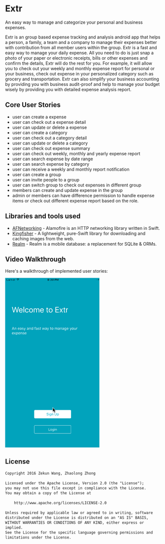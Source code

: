 # Extr

An easy way to manage and categorize your personal and business expenses.

Extr is an group based expense tracking and analysis android app that helps a person, a family, a team and a company to manage their expenses better with contribution from all member users within the group. Extr is a fast and easy way to manage your daily expense. All you need to do is just snap a photo of your paper or electronic receipts, bills or other expenses and confirm the details, Extr will do the rest for you. For example, it will allow you to check out your weekly and monthly expense report for personal or your business, check out expense in your personalized category such as grocery and transportation. Extr can also simplify your business accounting by providing you with business audit-proof and help to manage your budget wisely by providing you with detailed expense analysis report.


## Core User Stories

- user can create a expense
- user can check out a expense detail
- user can update or delete a expense
- user can create a category
- user can check out a category detail
- user can update or delete a category
- user can check out expense summary
- user can check out weekly, monthly and yearly expense report
- user can search expense by date range
- user can search expense by category
- user can receive a weekly and monthly report notification
- user can create a group
- user can invite people to a group
- user can switch group to check out expenses in different group
- members can create and update expense in the group
- admin or members can have difference permission to handle expense items or check out different expense report based on the role.

## Libraries and tools used
- [AFNetworking](https://github.com/AFNetworking/AFNetworking) - Alamofire is an HTTP networking library written in Swift.
- [Kingfisher](https://github.com/onevcat/Kingfisher) - A lightweight, pure-Swift library for downloading and caching images from the web.
- [Realm](http://realm.io) - Realm is a mobile database: a replacement for SQLite & ORMs.


## Video Walkthrough 

Here's a walkthrough of implemented user stories:

![Video Walkthrough](extr.gif)


## License

    Copyright 2016 Zekun Wang, Zhaolong Zhong

    Licensed under the Apache License, Version 2.0 (the "License");
    you may not use this file except in compliance with the License.
    You may obtain a copy of the License at

        http://www.apache.org/licenses/LICENSE-2.0

    Unless required by applicable law or agreed to in writing, software
    distributed under the License is distributed on an "AS IS" BASIS,
    WITHOUT WARRANTIES OR CONDITIONS OF ANY KIND, either express or implied.
    See the License for the specific language governing permissions and
    limitations under the License.
